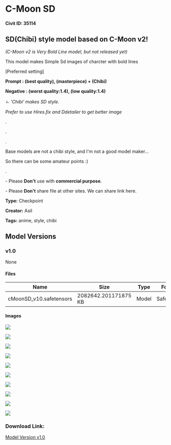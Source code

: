 # C-Moon SD

#### Civit ID: 35114

<h2>SD(Chibi) style model based on C-Moon v2!</h2><p><em>(C-Moon v2 is Very Bold Line model, but not released yet)</em></p><p>This model makes Simple Sd images of charcter with bold lines</p><p></p><p></p><p>[Preferred setting]</p><p><strong>Prompt : (best quality), (masterpiece) + (Chibi)</strong></p><p><strong>Negative : (worst quality:1.4), (low quality:1.4)</strong></p><p><em>ㄴ 'Chibi' makes SD style.</em></p><p><em>Prefer to use Hires.fix and Ddetailer to get better image</em></p><p>.</p><p>.</p><p>.</p><p>Base models are not a chibi style, and I'm not a good model maker...</p><p>So there can be some amateur points :)</p><p>.</p><p>- Please <strong>Don't</strong> use with <strong>commercial purpose</strong>.</p><p>- Please <strong>Don't</strong> share file at other sites. We can share link here.</p>

**Type:** Checkpoint

**Creator:** Asil

**Tags:** anime, style, chibi

## Model Versions

### v1.0

None

#### Files

| Name | Size | Type | Format | Download Url | AutoV1 | AutoV2 | SHA256 | CRC32 | BLAKE3 |
| --- | --- | --- | --- | --- | --- | --- | --- | --- | --- |
| cMoonSD_v10.safetensors | 2082642.201171875 KB | Model | SafeTensor | https://civitai.com/api/download/models/41369 | 1BEFBCDC | 9C720387E9 | 9C720387E93A90E927F8D90DA21FB8BB33F2D72FF11B335E36F0A0CC85057050 | 96721266 | 0696BF2809F70CE9709749C4C7D44FC36FFA82DF343B6EE854FA4E6E7C299D40 |

#### Images

<p><img src="https://image.civitai.com/xG1nkqKTMzGDvpLrqFT7WA/ab42ea49-46cf-486f-8782-7585af8eeb00/width=450/456320.jpeg" /></p>

<p><img src="https://image.civitai.com/xG1nkqKTMzGDvpLrqFT7WA/23633939-e6ff-4c66-7dbd-032b0ced0c00/width=450/456135.jpeg" /></p>

<p><img src="https://image.civitai.com/xG1nkqKTMzGDvpLrqFT7WA/60278545-a3c1-4beb-897d-b2e323cf1e00/width=450/456241.jpeg" /></p>

<p><img src="https://image.civitai.com/xG1nkqKTMzGDvpLrqFT7WA/66f38293-38f1-4137-5603-6b331c9cf300/width=450/456239.jpeg" /></p>

<p><img src="https://image.civitai.com/xG1nkqKTMzGDvpLrqFT7WA/95b314f1-5224-4b11-2eed-7300a662a900/width=450/456244.jpeg" /></p>

<p><img src="https://image.civitai.com/xG1nkqKTMzGDvpLrqFT7WA/609d263a-d33e-4046-f007-a7da72073900/width=450/456243.jpeg" /></p>

<p><img src="https://image.civitai.com/xG1nkqKTMzGDvpLrqFT7WA/3a689b5d-2f1d-4817-17ca-3ab36d876e00/width=450/456280.jpeg" /></p>

<p><img src="https://image.civitai.com/xG1nkqKTMzGDvpLrqFT7WA/0af913ab-6092-4fba-0d76-cc8268175300/width=450/456247.jpeg" /></p>

<p><img src="https://image.civitai.com/xG1nkqKTMzGDvpLrqFT7WA/5eef5ec3-c049-4c19-7661-75ca5cbb4900/width=450/456254.jpeg" /></p>

<p><img src="https://image.civitai.com/xG1nkqKTMzGDvpLrqFT7WA/ab554b70-6446-4361-1179-a202faa5d300/width=450/456255.jpeg" /></p>

### Download Link:

[Model Version v1.0](https://civitai.com/api/download/models/41369)

